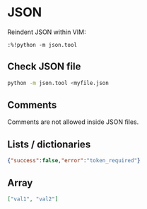 JSON
====

Reindent JSON within VIM:
```vim
:%!python -m json.tool
```

## Check JSON file

```bash
python -m json.tool <myfile.json
```

## Comments

Comments are not allowed inside JSON files.

## Lists / dictionaries

```json
{"success":false,"error":"token_required"}
```

## Array

```json
["val1", "val2"]
```
